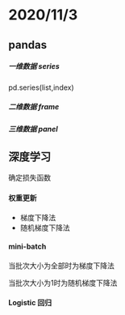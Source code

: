 # 2020/11/3

## pandas

##### 一维数据 series

pd.series(list,index)

##### 二维数据 frame

##### 三维数据 panel

## 深度学习

确定损失函数

#### 权重更新

* 梯度下降法
* 随机梯度下降法

#### mini-batch

当批次大小为全部时为梯度下降法

当批次大小为1时为随机梯度下降法

#### Logistic 回归




